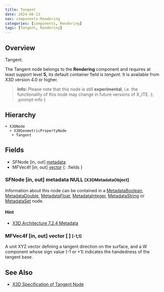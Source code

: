 ```yaml
---
title: Tangent
date: 2024-06-13
nav: components-Rendering
categories: [components, Rendering]
tags: [Tangent, Rendering]
---
```

<style>
.post h3 {
  word-spacing: 0.2em;
}
</style>

## Overview

Tangent.

The Tangent node belongs to the **Rendering** component and requires at least support level **5,** its default container field is *tangent.* It is available from X3D version 4.0 or higher.

>**Info:** Please note that this node is still **experimental**, i.e. the functionality of this node may change in future versions of X_ITE.
{: .prompt-info }

## Hierarchy

```
+ X3DNode
  + X3DGeometricPropertyNode
   + Tangent
```

## Fields

- SFNode \[in, out\] [metadata](#sfnode-in-out-metadata-null-x3dmetadataobject)
- MFVec4f \[in, out\] [vector](#mfvec4f-in-out-vector----1-1)
{: .fields }

### SFNode [in, out] **metadata** NULL <small>[X3DMetadataObject]</small>

Information about this node can be contained in a [MetadataBoolean](/x_ite/components/core/metadataboolean/), [MetadataDouble](/x_ite/components/core/metadatadouble/), [MetadataFloat](/x_ite/components/core/metadatafloat/), [MetadataInteger](/x_ite/components/core/metadatainteger/), [MetadataString](/x_ite/components/core/metadatastring/) or [MetadataSet](/x_ite/components/core/metadataset/) node.

#### Hint

- [X3D Architecture 7.2.4 Metadata](https://www.web3d.org/specifications/X3Dv4/ISO-IEC19775-1v4-IS/Part01/components/core.html#Metadata)

### MFVec4f [in, out] **vector** [ ] <small>[-1,1]</small>

A unit XYZ vector defining a tangent direction on the surface, and a W component whose sign value (-1 or +1) indicates the handedness of the tangent base.

## See Also

- [X3D Specification of Tangent Node](https://www.web3d.org/documents/specifications/19775-1/V4.0/Part01/components/rendering.html#Tangent)
